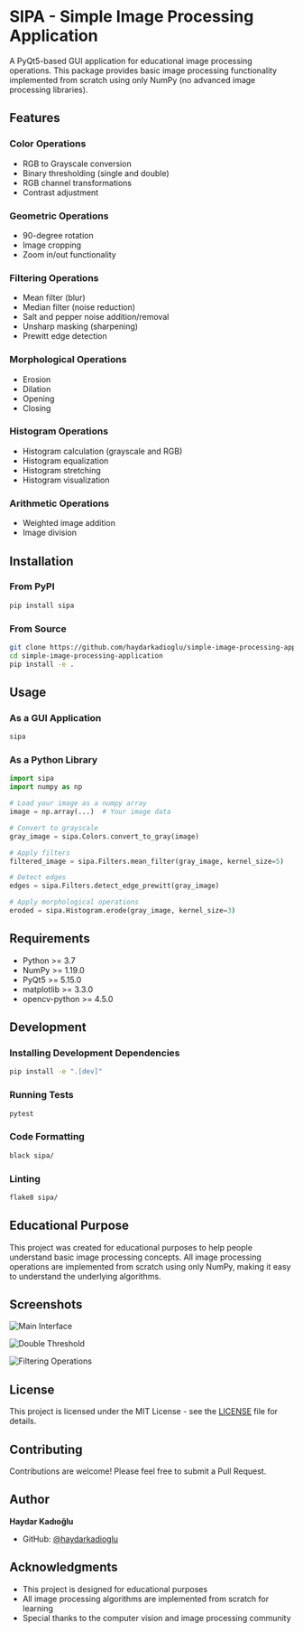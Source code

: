 # SIPA - Simple Image Processing Application

A PyQt5-based GUI application for educational image processing operations. This package provides basic image processing functionality implemented from scratch using only NumPy (no advanced image processing libraries).

## Features

### Color Operations
- RGB to Grayscale conversion
- Binary thresholding (single and double)
- RGB channel transformations
- Contrast adjustment

### Geometric Operations
- 90-degree rotation
- Image cropping
- Zoom in/out functionality

### Filtering Operations
- Mean filter (blur)
- Median filter (noise reduction)
- Salt and pepper noise addition/removal
- Unsharp masking (sharpening)
- Prewitt edge detection

### Morphological Operations
- Erosion
- Dilation
- Opening
- Closing

### Histogram Operations
- Histogram calculation (grayscale and RGB)
- Histogram equalization
- Histogram stretching
- Histogram visualization

### Arithmetic Operations
- Weighted image addition
- Image division

## Installation

### From PyPI
```bash
pip install sipa
```

### From Source
```bash
git clone https://github.com/haydarkadioglu/simple-image-processing-application.git
cd simple-image-processing-application
pip install -e .
```

## Usage

### As a GUI Application
```bash
sipa
```

### As a Python Library
```python
import sipa
import numpy as np

# Load your image as a numpy array
image = np.array(...)  # Your image data

# Convert to grayscale
gray_image = sipa.Colors.convert_to_gray(image)

# Apply filters
filtered_image = sipa.Filters.mean_filter(gray_image, kernel_size=5)

# Detect edges
edges = sipa.Filters.detect_edge_prewitt(gray_image)

# Apply morphological operations
eroded = sipa.Histogram.erode(gray_image, kernel_size=3)
```

## Requirements

- Python >= 3.7
- NumPy >= 1.19.0
- PyQt5 >= 5.15.0
- matplotlib >= 3.3.0
- opencv-python >= 4.5.0

## Development

### Installing Development Dependencies
```bash
pip install -e ".[dev]"
```

### Running Tests
```bash
pytest
```

### Code Formatting
```bash
black sipa/
```

### Linting
```bash
flake8 sipa/
```

## Educational Purpose

This project was created for educational purposes to help people understand basic image processing concepts. All image processing operations are implemented from scratch using only NumPy, making it easy to understand the underlying algorithms.

## Screenshots

![Main Interface](https://github.com/haydarkadioglu/simple-image-processing-application/assets/95019347/884d7e47-7c82-49f7-933e-3274f0199ad8)

![Double Threshold](https://github.com/haydarkadioglu/simple-image-processing-application/assets/95019347/e2206e25-d98f-43e0-8c33-7d69836442f5)

![Filtering Operations](https://github.com/haydarkadioglu/simple-image-processing-application/assets/95019347/a24e3787-2958-462c-98cf-fd961b54ffb5)

## License

This project is licensed under the MIT License - see the [LICENSE](LICENSE) file for details.

## Contributing

Contributions are welcome! Please feel free to submit a Pull Request.

## Author

**Haydar Kadıoğlu**
- GitHub: [@haydarkadioglu](https://github.com/haydarkadioglu)

## Acknowledgments

- This project is designed for educational purposes
- All image processing algorithms are implemented from scratch for learning
- Special thanks to the computer vision and image processing community
